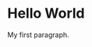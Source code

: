 # <!DOCTYPE html>
<html>
<body>

<h1>Hello World</h1>

<p>My first paragraph.</p>

</body>
</html>

